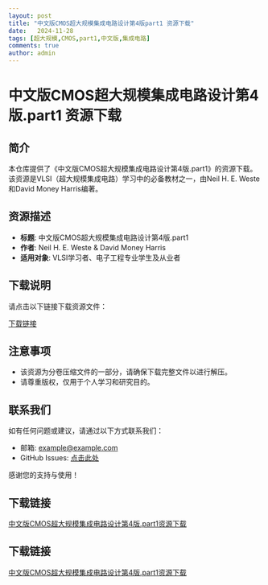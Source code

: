 ```yaml
---
layout: post
title: "中文版CMOS超大规模集成电路设计第4版part1 资源下载"
date:   2024-11-28
tags: [超大规模,CMOS,part1,中文版,集成电路]
comments: true
author: admin
---
```

# 中文版CMOS超大规模集成电路设计第4版.part1 资源下载

## 简介

本仓库提供了《中文版CMOS超大规模集成电路设计第4版.part1》的资源下载。该资源是VLSI（超大规模集成电路）学习中的必备教材之一，由Neil H. E. Weste和David Money Harris编著。

## 资源描述

- **标题**: 中文版CMOS超大规模集成电路设计第4版.part1
- **作者**: Neil H. E. Weste & David Money Harris
- **适用对象**: VLSI学习者、电子工程专业学生及从业者

## 下载说明

请点击以下链接下载资源文件：

[下载链接](./中文版CMOS超大规模集成电路设计第4版.part1)

## 注意事项

- 该资源为分卷压缩文件的一部分，请确保下载完整文件以进行解压。
- 请尊重版权，仅用于个人学习和研究目的。

## 联系我们

如有任何问题或建议，请通过以下方式联系我们：

- 邮箱: example@example.com
- GitHub Issues: [点击此处](https://github.com/yourusername/yourrepository/issues)

感谢您的支持与使用！

## 下载链接

[中文版CMOS超大规模集成电路设计第4版.part1资源下载](https://pan.quark.cn/s/ffd1d9491591)

## 下载链接

[中文版CMOS超大规模集成电路设计第4版.part1资源下载](https://pan.quark.cn/s/00eac3421e54)